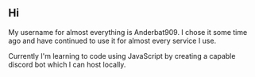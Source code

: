## Hi
My username for almost everything is Anderbat909. I chose it some time ago and have continued to use it for almost every service I use. 

Currently I'm learning to code using JavaScript by creating a capable discord bot which I can host locally.
